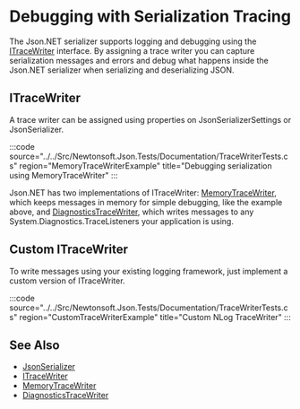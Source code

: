 ﻿# Debugging with Serialization Tracing

The Json.NET serializer supports logging and debugging using the [ITraceWriter](/api/newtonsoft/json/serialization/itracewriter/) interface. By assigning a trace writer you can capture serialization messages and errors and debug what happens inside the Json.NET serializer when serializing and deserializing JSON.

## ITraceWriter

A trace writer can be assigned using properties on JsonSerializerSettings or JsonSerializer.

:::code source="../../Src/Newtonsoft.Json.Tests/Documentation/TraceWriterTests.cs" region="MemoryTraceWriterExample" title="Debugging serialization using MemoryTraceWriter" :::

Json.NET has two implementations of ITraceWriter: [MemoryTraceWriter](/api/newtonsoft/json/serialization/memorytracewriter/), which keeps messages in memory for simple debugging, like the example above, and [DiagnosticsTraceWriter](/api/newtonsoft/json/serialization/diagnosticstracewriter/), which writes messages to any System.Diagnostics.TraceListeners your application is using.

## Custom ITraceWriter

To write messages using your existing logging framework, just implement a custom version of ITraceWriter.

:::code source="../../Src/Newtonsoft.Json.Tests/Documentation/TraceWriterTests.cs" region="CustomTraceWriterExample" title="Custom NLog TraceWriter" :::

## See Also

- [JsonSerializer](/api/newtonsoft/json/jsonserializer/)
- [ITraceWriter](/api/newtonsoft/json/serialization/itracewriter/)
- [MemoryTraceWriter](/api/newtonsoft/json/serialization/memorytracewriter/)
- [DiagnosticsTraceWriter](/api/newtonsoft/json/serialization/diagnosticstracewriter/)